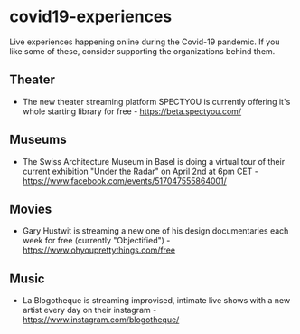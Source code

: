 # covid19-experiences

Live experiences happening online during the Covid-19 pandemic. If you like some of these, consider supporting the organizations behind them.


## Theater

- The new theater streaming platform SPECTYOU is currently offering it's whole starting library for free - https://beta.spectyou.com/


## Museums

- The Swiss Architecture Museum in Basel is doing a virtual tour of their current exhibition "Under the Radar" on April 2nd at 6pm CET - https://www.facebook.com/events/517047555864001/


## Movies

- Gary Hustwit is streaming a new one of his design documentaries each week for free (currently "Objectified") - https://www.ohyouprettythings.com/free


## Music

- La Blogotheque is streaming improvised, intimate live shows with a new artist every day on their instagram - https://www.instagram.com/blogotheque/

